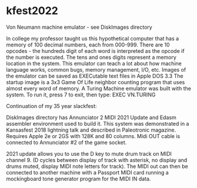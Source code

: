 # kfest2022

Von Neumann machine emulator - see DiskImages directory

In college my professor taught us this hypothetical computer that has a memory of 100 decimal numbers, each from 000-999.
There are 10 opcodes - the hundreds digit of each word is interpreted as the opcode if the number is executed.
The tens and ones digits represent a memory location in the system.
This emulator can teach a lot about how machine language works, common bugs, memory management, I/O, etc.
Images of the emulator can be saved as EXECutable text files in Apple DOS 3.3
The startup image is a 3x3 Game Of Life neighbor counting program that uses almost every word of memory.
A Turing Machine emulator was built with the system.  To run it, press 7 to exit, then type:
EXEC VN.TURING

Continuation of my 35 year slackfest:

DiskImages directory has Annunciator 2 MIDI 2021 Update and Edasm assembler environment used to build it.
This system was demonstrated in a Kansasfest 2018 lightning talk and described in Paleotronic magazine.
Requires Apple 2e or 2GS with 128K and 80 columns.  Midi OUT cable is connected to Annunciator #2 of the game socket.

2021 update allows you to use the D key to mute drum track on MIDI channel 9.
(D cycles between display of track with asterisk, no display and drums muted, display MIDI note letters for track).
The MIDI out can then be connected to another machine with a Passport MIDI card running a mockingboard tone generator program for the MIDI IN data.

